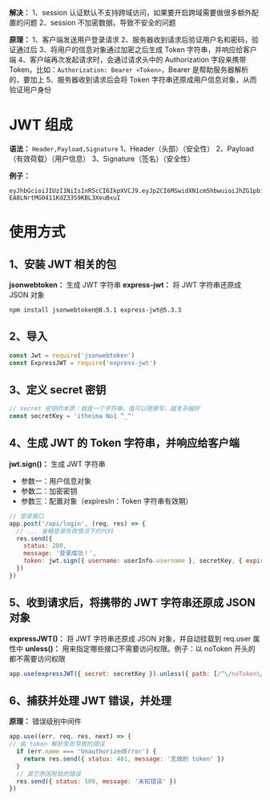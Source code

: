 **解决：** 
  1、session 认证默认不支持跨域访问，如果要开启跨域需要做很多额外配置的问题
  2、session 不加密数据，导致不安全的问题

**原理：**
  1、客户端发送用户登录请求
  2、服务器收到请求后验证用户名和密码，验证通过后
  3、将用户的信息对象通过加密之后生成 Token 字符串，并响应给客户端
  4、客户端再次发起请求时，会通过请求头中的 Authorization 字段来携带 Token。比如：`Authorization: Bearer <Token>`，Bearer 是帮助服务器解析的，要加上
  5、服务器收到请求后会将 Token 字符串还原成用户信息对象，从而验证用户身份

# JWT 组成
  **语法：** `Header,Payload,Signature`
  1、Header（头部）（安全性）
  2、Payload（有效荷载）（用户信息）
  3、Signature（签名）（安全性）

  **例子：**
  ```
  eyJhbGcioiJIUzI1NiIsInR5cCI6IkpXVCJ9.eyJpZCI6MSwidXN1cm5hbwuioiJhZG1pbiIsInBhc3N3b3JkIjoiliwibmlja25hbwuioiLms6Xlt7Tlt7QiLCJ1bWFpbCI6Im5pYmFiYUBpdGNhc3QuY24iLCJ1c2VyX3BpYyI6IiIsImlhdCI6MTU30DAZNjY4MiwiZXhwIjoxNTc4MDcyNjgyfQ.Mwq7GqCxJPK-EA8LNrtMG0411KdZ33S9KBL3XeuBxuI
  ```

# 使用方式
  ## 1、安装 JWT 相关的包
  **jsonwebtoken：** 生成 JWT 字符串
  **express-jwt：** 将 JWT 字符串还原成 JSON 对象

  `npm install jsonwebtoken@8.5.1 express-jwt@5.3.3`

  ## 2、导入
  ```js
  const Jwt = require('jsonwebtoken')
  const ExpressJWT = require('express-jwt')
  ```

  ## 3、定义 secret 密钥
  ```js
  // secret 密钥的本质：就是一个字符串，值可以随便写，越复杂越好
  const secretKey = 'itheima No1 ^_^'
  ```

  ## 4、生成 JWT 的 Token 字符串，并响应给客户端
  **jwt.sign()：** 生成 JWT 字符串
  - 参数一：用户信息对象
  - 参数二：加密密钥
  - 参数三：配置对象（expiresIn：Token 字符串有效期）

  ```js
  // 登录接口
  app.post('/api/login', (req, res) => {
    // ... 省略登录失败情况下的代码
    res.send({
      status: 200,
      message: '登录成功！',
      token: jwt.sign({ username: userInfo.username }, secretKey, { expiresIn: '24h' })
    }) 
  })
  ```

  ## 5、收到请求后，将携带的 JWT 字符串还原成 JSON 对象 
  **expressJWT()：** 将 JWT 字符串还原成 JSON 对象，并自动挂载到 req.user 属性中
  **unless()：** 用来指定哪些接口不需要访问权限。例子：以 noToken 开头的都不需要访问权限

  ```js
  app.use(expressJWT({ secret: secretKey }).unless({ path: [/^\/noToken\//] }))
  ```

  ## 6、捕获并处理 JWT 错误，并处理
  **原理：** 错误级别中间件

  ```js
  app.use((err, req, res, next) => {
  // 由 token 解析失败导致的错误
    if (err.name === 'UnauthorizedError') {
      return res.send({ status: 401, message: '无效的 token' })
    }
    // 其它原因导致的错误
    res.send({ status: 500, message: '未知错误' })
  })
  ```